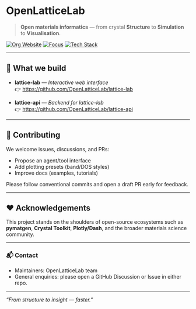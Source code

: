 # OpenLatticeLab

> **Open materials informatics** — from crystal **Structure** to **Simulation** to **Visualisation**.

[![Org Website](https://img.shields.io/badge/website-openlatticelab.org-1)](#)
[![Focus](https://img.shields.io/badge/focus-materials%20analysis-blue)](#)
[![Tech Stack](https://img.shields.io/badge/stack-LLM%20Agents%20%7C%20MCP%20%7C%20VASP%20%7C%20pymatgen%20%7C%20Dash%2FReact-lightgrey)](#)

---

## 🚀 What we build

- **lattice-lab** — *Interactive web interface*  
  👉 https://github.com/OpenLatticeLab/lattice-lab

- **lattice-api** — *Backend for lattice-lab*  
  👉 https://github.com/OpenLatticeLab/lattice-api

---

## 🤝 Contributing

We welcome issues, discussions, and PRs:
- Propose an agent/tool interface  
- Add plotting presets (band/DOS styles)  
- Improve docs (examples, tutorials)  

Please follow conventional commits and open a draft PR early for feedback.

---

## ❤️ Acknowledgements

This project stands on the shoulders of open-source ecosystems such as **pymatgen**, **Crystal Toolkit**, **Plotly/Dash**, and the broader materials science community.

---

### 📬 Contact

- Maintainers: OpenLatticeLab team  
- General enquiries: please open a GitHub Discussion or Issue in either repo.  

---
*“From structure to insight — faster.”*
